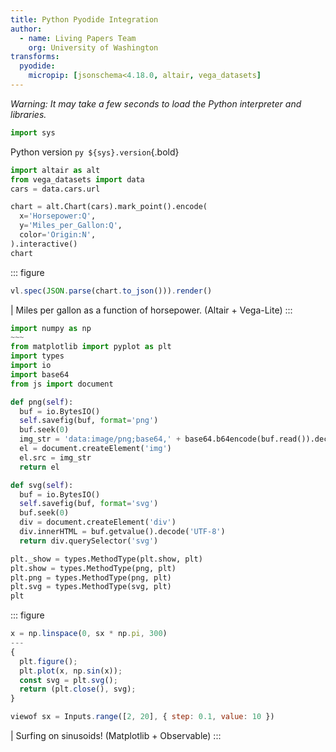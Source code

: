 ```yaml
---
title: Python Pyodide Integration
author:
  - name: Living Papers Team
    org: University of Washington
transforms:
  pyodide:
    micropip: [jsonschema<4.18.0, altair, vega_datasets]
---
```


_Warning: It may take a few seconds to load the Python interpreter and libraries._

``` py { hide=true }
import sys
```

Python version `py ${sys}.version`{.bold}

``` py
import altair as alt
from vega_datasets import data
cars = data.cars.url

chart = alt.Chart(cars).mark_point().encode(
  x='Horsepower:Q',
  y='Miles_per_Gallon:Q',
  color='Origin:N',
).interactive()
chart
```

::: figure
``` js
vl.spec(JSON.parse(chart.to_json())).render()
```
| Miles per gallon as a function of horsepower. (Altair + Vega-Lite)
:::

``` py { hide=true }
import numpy as np
~~~
from matplotlib import pyplot as plt
import types
import io
import base64
from js import document

def png(self):
  buf = io.BytesIO()
  self.savefig(buf, format='png')
  buf.seek(0)
  img_str = 'data:image/png;base64,' + base64.b64encode(buf.read()).decode('UTF-8')
  el = document.createElement('img')
  el.src = img_str
  return el

def svg(self):
  buf = io.BytesIO()
  self.savefig(buf, format='svg')
  buf.seek(0)
  div = document.createElement('div')
  div.innerHTML = buf.getvalue().decode('UTF-8')
  return div.querySelector('svg')

plt._show = types.MethodType(plt.show, plt)
plt.show = types.MethodType(png, plt)
plt.png = types.MethodType(png, plt)
plt.svg = types.MethodType(svg, plt)
plt
```

::: figure
``` js
x = np.linspace(0, sx * np.pi, 300)
---
{
  plt.figure();
  plt.plot(x, np.sin(x));
  const svg = plt.svg();
  return (plt.close(), svg);
}
```
``` js
viewof sx = Inputs.range([2, 20], { step: 0.1, value: 10 })
```
| Surfing on sinusoids! (Matplotlib + Observable)
:::
